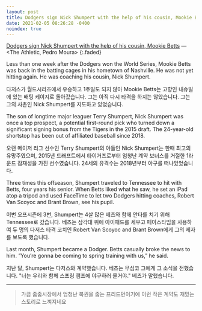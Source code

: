 ```yaml
---
layout: post
title: Dodgers sign Nick Shumpert with the help of his cousin, Mookie Betts
date: 2021-02-05 08:26:28 -0400
noindex: true
---
```


[Dodgers sign Nick Shumpert with the help of his cousin, Mookie Betts](https://theathletic.com/2368319/2021/02/04/dodgers-mookie-bettss-nick-shumpert/) &mdash; <The Athletic, Pedro Moura>
{:.faded}

Less than one week after the Dodgers won the World Series, Mookie Betts was back in the batting cages in his hometown of Nashville. He was not yet hitting again. He was coaching his cousin, Nick Shumpert.

다저스가 월드시리즈에서 우승하고 1주일도 되지 않아 Mookie Betts는 고향인 내슈빌에 있는 배팅 케이지로 돌아갔습니다. 그는 아직 다시 타격을 하지는 않았습니다. 그는 그의 사촌인 Nick Shumpert를 지도하고 있었습니다.

The son of longtime major leaguer Terry Shumpert, Nick Shumpert was once a top prospect, a potential first-round pick who turned down a significant signing bonus from the Tigers in the 2015 draft. The 24-year-old shortstop has been out of affiliated baseball since 2018.

오랜 메이저 리그 선수인 Terry Shumpert의 아들인 Nick Shumpert는 한때 최고의 유망주였으며, 2015년 드래프트에서 타이거즈로부터 엄청난 계약 보너스를 거절한 1라운드 잠재성을 가진 선수였습니다. 24세의 유격수는 2018년부터 야구를 떠나있었습니다.

Three times this offseason, Shumpert traveled to Tennessee to hit with Betts, four years his senior. When Betts liked what he saw, he set an iPad atop a tripod and used FaceTime to let two Dodgers hitting coaches, Robert Van Scoyoc and Brant Brown, see his pupil.

이번 오프시즌에 3번, Shumpert는 4살 많은 베츠와 함께 안타를 치기 위해 Tennessee로 갔습니다. 베츠는 삼각대 위에 아이패드를 세우고 페이스타임을 사용하여 두 명의 다저스 타격 코치인 Robert Van Scoyoc and Brant Brown에게 그의 제자를 보도록 했습니다.

Last month, Shumpert became a Dodger. Betts casually broke the news to him. “You’re gonna be coming to spring training with us,” he said.

지난 달, Shumpert는 다저스와 계약했습니다. 베츠는 무심코 그에게 그 소식을 전했습니다. "너는 우리와 함께 스프링 캠프에 야구하러 올거야." 베츠가 말했습니다.

---

> 가끔 줍줍시장에서 엄청난 복권을 줍는 프리드먼이기에 이런 작은 계약도 재밌는 스토리로 느껴지네요
